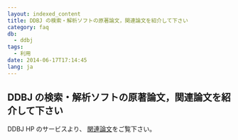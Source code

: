 ```yaml
---
layout: indexed_content
title: DDBJ の検索・解析ソフトの原著論文，関連論文を紹介して下さい
category: faq
db:
  - ddbj
tags: 
  - 利用
date: 2014-06-17T17:14:45
lang: ja
---
```


## DDBJ の検索・解析ソフトの原著論文，関連論文を紹介して下さい

DDBJ HP のサービスより、 <a href="/services/services/references.html">関連論文</a>をご覧下さい。
